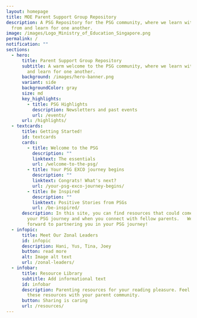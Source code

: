 ```yaml
---
layout: homepage
title: MOE Parent Support Group Repository
description: A PSG Repository for the PSG community, where we learn with, learn
  from and learn for one another.
image: /images/Logo_Ministry_of_Education_Singapore.png
permalink: /
notification: ""
sections:
  - hero:
      title: Parent Support Group Repository
      subtitle: A warm welcome to the PSG community, where we learn with, learn from
        and learn for one another.
      background: /images/hero-banner.png
      variant: side
      backgroundColor: gray
      size: md
      key_highlights:
        - title: PSG Highlights
          description: Newsletters and past events
          url: /events/
      url: /highlights/
  - textcards:
      title: Getting Started!
      id: textcards
      cards:
        - title: Welcome to the PSG
          description: ""
          linktext: The essentials
          url: /welcome-to-the-psg/
        - title: Your PSG EXCO journey begins
          description: ""
          linktext: Congrats! What's next?
          url: /your-psg-exco-journey-begins/
        - title: Be Inspired
          description: ""
          linktext: Positive Stories from PSGs
          url: /be-inspired/
      description: In this site, you can find resources that could come in useful in
        your PSG journey and when you connect with fellow parents.   We look
        forward to partnering you in your PSG journey!
  - infopic:
      title: Meet Our Zonal Leaders
      id: infopic
      description: Hani, Yus, Tina, Joey
      button: read more
      alt: Image alt text
      url: /zonal-leaders/
  - infobar:
      title: Resource Library
      subtitle: Add informational text
      id: infobar
      description: Parenting resources for your reading pleasure. Feel free to share
        these resources with your parent community.
      button: Sharing is caring
      url: /resources/
---
```

